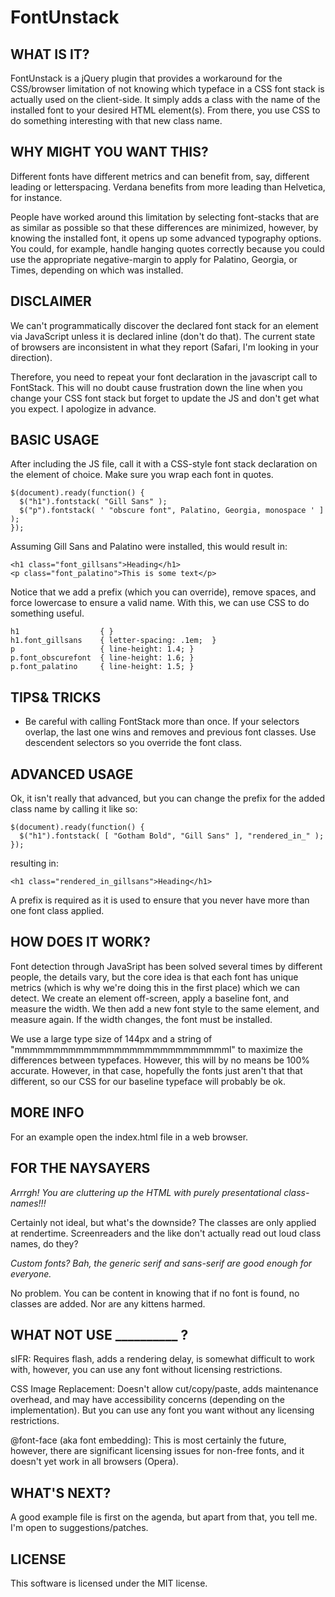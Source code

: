 FontUnstack
=========

WHAT IS IT?
-----------

FontUnstack is a jQuery plugin that provides a workaround for the CSS/browser limitation of not knowing which typeface in a CSS font stack is actually used on the client-side. It simply adds a class with the name of the installed font to your desired HTML element(s). From there, you use CSS to do something interesting with that new class name.


WHY MIGHT YOU WANT THIS?
------------------------

Different fonts have different metrics and can benefit from, say, different leading or letterspacing. Verdana benefits from more leading than Helvetica, for instance.

People have worked around this limitation by selecting font-stacks that are as similar as possible so that these differences are minimized, however, by knowing the installed font, it opens up some advanced typography options. You could, for example, handle hanging quotes correctly because you could use the appropriate negative-margin to apply for Palatino, Georgia, or Times, depending on which was installed.


DISCLAIMER
----------

We can't programmatically discover the declared font stack for an element via JavaScript unless it is declared inline (don't do that). The current state of browsers are inconsistent in what they report (Safari, I'm looking in your direction).

Therefore, you need to repeat your font declaration in the javascript call to FontStack. This will no doubt cause frustration down the line when you change your CSS font stack but forget to update the JS and don't get what you expect. I apologize in advance.


BASIC USAGE
-----------

After including the JS file, call it with a CSS-style font stack declaration on the element of choice. Make sure you wrap each font in quotes.

    $(document).ready(function() {
      $("h1").fontstack( "Gill Sans" );
      $("p").fontstack( ' "obscure font", Palatino, Georgia, monospace ' ] );
    });

Assuming Gill Sans and Palatino were installed, this would result in:

    <h1 class="font_gillsans">Heading</h1>
    <p class="font_palatino">This is some text</p>

Notice that we add a prefix (which you can override), remove spaces, and force lowercase to ensure a valid name. With this, we can use CSS to do something useful.

    h1                  { }
    h1.font_gillsans    { letter-spacing: .1em;  }
    p                   { line-height: 1.4; }
    p.font_obscurefont  { line-height: 1.6; }
    p.font_palatino     { line-height: 1.5; }


TIPS& TRICKS
------------

*  Be careful with calling FontStack more than once. If your selectors overlap, the last one wins and removes and previous font classes. Use descendent selectors so you override the font class.


ADVANCED USAGE
--------------

Ok, it isn't really that advanced, but you can change the prefix for the added class name by calling it like so:

    $(document).ready(function() {
      $("h1").fontstack( [ "Gotham Bold", "Gill Sans" ], "rendered_in_" );
    });

resulting in:

    <h1 class="rendered_in_gillsans">Heading</h1>

A prefix is required as it is used to ensure that you never have more than one font class applied.


HOW DOES IT WORK?
-----------------

Font detection through JavaSript has been solved several times by different people, the details vary, but the core idea is that each font has unique metrics (which is why we're doing this in the first place) which we can detect. We create an element off-screen, apply a baseline font, and measure the width. We then add a new font style to the same element, and measure again. If the width changes, the font must be installed.

We use a large type size of 144px and a string of "mmmmmmmmmmmmmmmmmmmmmmmmmmmml" to maximize the differences between typefaces. However, this will by no means be 100% accurate. However, in that case, hopefully the fonts just aren't that that different, so our CSS for our baseline typeface will probably be ok.


MORE INFO
---------
For an example open the index.html file in a web browser.


FOR THE NAYSAYERS
-----------------

*Arrrgh! You are cluttering up the HTML with purely presentational class-names!!!*

Certainly not ideal, but what's the downside? The classes are only applied at rendertime. Screenreaders and the like don't actually read out loud class names, do they?

*Custom fonts? Bah, the generic serif and sans-serif are good enough for everyone.*

No problem. You can be content in knowing that if no font is found, no classes are added. Nor are any kittens harmed. 


WHAT NOT USE __________ ?
-------------------------

sIFR: Requires flash, adds a rendering delay, is somewhat difficult to work with, however, you can use any font without licensing restrictions.

CSS Image Replacement: Doesn't allow cut/copy/paste, adds maintenance overhead, and may have accessibility concerns (depending on the implementation). But you can use any font you want without any licensing restrictions.

@font-face (aka font embedding): This is most certainly the future, however, there are significant licensing issues for non-free fonts, and it doesn't yet work in all browsers (Opera).


WHAT'S NEXT?
------------

A good example file is first on the agenda, but apart from that, you tell me. I'm open to suggestions/patches.


LICENSE
------------

This software is licensed under the MIT license.